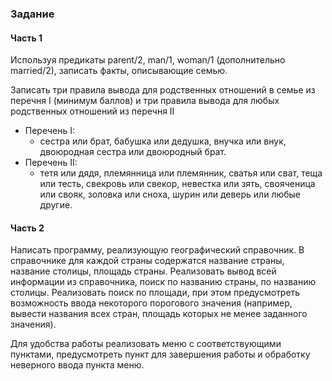 ### Задание
#### Часть 1
Используя предикаты parent/2, man/1, woman/1 (дополнительно married/2), записать факты, описывающие семью.

Записать три правила вывода для родственных отношений в семье из перечня I (минимум баллов) и три правила вывода для любых родственных отношений из перечня II 
- Перечень I:
  - сестра или брат, бабушка или дедушка, внучка или внук, двоюродная сестра или двоюродный брат.
- Перечень II:
  - тетя или дядя, племянница или племянник, сватья или сват, теща или тесть, свекровь или свекор, невестка или зять, свояченица или свояк, золовка или сноха, шурин или деверь или любые другие.
#### Часть 2
Написать программу, реализующую географический справочник. В справочнике для каждой страны содержатся название страны, название столицы, площадь страны. Реализовать вывод всей информации из справочника, поиск по названию страны, по названию столицы. Реализовать поиск по площади, при этом предусмотреть возможность ввода некоторого порогового значения (например, вывести названия всех стран, площадь которых не менее заданного значения).

Для удобства работы реализовать меню с соответствующими пунктами, предусмотреть пункт для завершения работы и обработку неверного ввода пункта меню.
